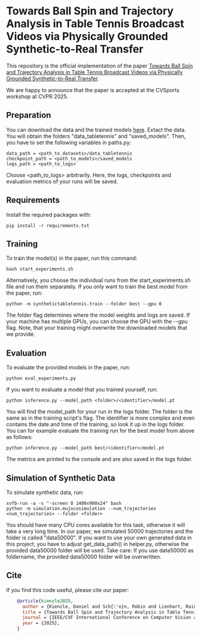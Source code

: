 # Towards Ball Spin and Trajectory Analysis in Table Tennis Broadcast Videos via Physically Grounded Synthetic-to-Real Transfer

This repository is the official implementation of the paper [Towards Ball Spin and Trajectory Analysis in Table Tennis Broadcast Videos via Physically Grounded Synthetic-to-Real Transfer](https://arxiv.org/abs/2504.19863). 

We are happy to announce that the paper is accepted at the CVSports workshop at CVPR 2025.

## Preparation
You can download the data and the trained models [here](https://mediastore.rz.uni-augsburg.de/get/GefuOVBcA7/). 
Extact the data.
You will obtain the folders "data_tabletennis" and "saved_models".
Then, you have to set the following variables in paths.py:
```paths
data_path = <path_to_datasets>/data_tabletennis
checkpoint_path = <path_to_models>/saved_models
logs_path = <path_to_logs>
```
Choose <path_to_logs> arbitrarily. Here, the logs, checkpoints and evaluation metrics of your runs will be saved.

## Requirements
Install the required packages with:
```setup
pip install -r requirements.txt
```

## Training
To train the model(s) in the paper, run this command:
```train
bash start_experiments.sh
```
Alternatively, you choose the individual runs from the start_experiments.sh file and run them separately.
If you only want to train the best model from the paper, run:
```train
python -m synthetictabletennis.train --folder best --gpu 0
```
The folder flag determines where the model weights and logs are saved. 
If your machine has multiple GPUs, you can choose the GPU with the --gpu flag.
Note, that your training might overwrite the downloaded models that we provide.

## Evaluation
To evaluate the provided models in the paper, run:
```eval
python eval_experiments.py
```
If you want to evaluate a model that you trained yourself, run:
```eval
python inference.py --model_path <folder>/<identifier>/model.pt
```
You will find the model_path for your run in the logs folder. 
The folder is the same as in the training script's flag. 
The identifier is more complex and even contains the date and time of the training, so look it up in the logs folder.
You can for example evaluate the training run for the best model from above as follows:
```eval
python inference.py --model_path best/<identifier>/model.pt
```
The metrics are printed to the console and are also saved in the logs folder.

## Simulation of Synthetic Data
To simulate synthetic data, run:
```synth
xvfb-run -a -s "-screen 0 1400x900x24" bash
python -m simulation.mujocosimulation --num_trajectories <num_trajectories> --folder <folder>
```
You should have many CPU cores available for this task, otherwise it will take a very long time.
In our paper, we simulated 50000 trajectories and the folder is called "data50000". 
If you want to use your own generated data in this project, you have to adjust get_data_path() in helper.py, otherwise the provided data50000 folder will be used.
Take care: If you use data50000 as foldername, the provided data50000 folder will be overwritten.

## Cite
If you find this code useful, please cite our paper:
```bibtex
    @article{kienzle2025,
      author = {Kienzle, Daniel and Sch{\"o}n, Robin and Lienhart, Rainer and Satoh, Shin'Ichi},
      title = {Towards Ball Spin and Trajectory Analysis in Table Tennis Broadcast Videos via Physically Grounded Synthetic-to-Real Transfer},
      journal = {IEEE/CVF International Conference on Computer Vision and Pattern Recognition Workshops (CVPRW)},
      year = {2025},
    }
```
